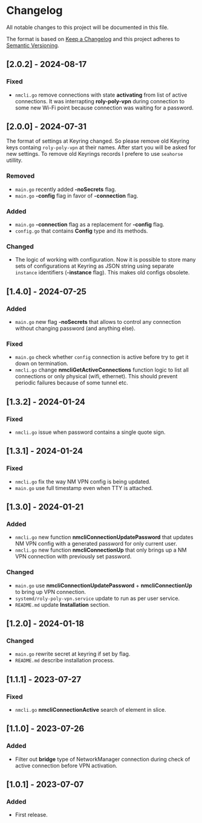 # Changelog
All notable changes to this project will be documented in this file.

The format is based on [Keep a Changelog](http://keepachangelog.com/en/1.0.0/)
and this project adheres to [Semantic Versioning](http://semver.org/spec/v2.0.0.html).

## [2.0.2] - 2024-08-17
### Fixed
- `nmcli.go` remove connections with state **activating** from list of active connections. It was interrapting **roly-poly-vpn** during connection to some new Wi-Fi point because connection was waiting for a password.

## [2.0.0] - 2024-07-31
The format of settings at Keyring changed. So please remove old Keyring keys containg `roly-poly-vpn` at their names. After start you will be asked for new settings.
To remove old Keyrings records I prefere to use `seahorse` utillity.

### Removed
- `main.go` recently added **-noSecrets** flag.
- `main.go` **-config** flag in favor of **-connection** flag.

### Added
- `main.go` **-connection** flag as a replacement for **-config** flag.
- `config.go` that contains **Config** type and its methods.

### Changed
- The logic of working with configuration. Now it is possible to store many sets of configurations at Keyring as JSON string using separate `instance` identifiers (**-instance** flag). This makes old configs obsolete.

## [1.4.0] - 2024-07-25
### Added
- `main.go` new flag **-noSecrets** that allows to control any connection without changing password (and anything else).

### Fixed
- `main.go` check whether `config` connection is active before try to get it down on termination.
- `nmcli.go` change **nmcliGetActiveConnections** function logic to list all connections or only physical (wifi, ethernet). This should prevent periodic failures because of some tunnel etc.

## [1.3.2] - 2024-01-24
### Fixed
- `nmcli.go` issue when password contains a single quote sign.

## [1.3.1] - 2024-01-24
### Fixed
- `nmcli.go` fix the way NM VPN config is being updated.
- `main.go` use full timestamp even when TTY is attached.

## [1.3.0] - 2024-01-21
### Added
- `nmcli.go` new function **nmcliConnectionUpdatePassword** that updates NM VPN config with a generated password for only current user.
- `nmcli.go` new function **nmcliConnectionUp** that only brings up a NM VPN connection with previously set password.

### Changed
- `main.go` use **nmcliConnectionUpdatePassword** + **nmcliConnectionUp** to bring up VPN connection.
- `systemd/roly-poly-vpn.service` update to run as per user service.
- `README.md` update **Installation** section.

## [1.2.0] - 2024-01-18
### Changed
- `main.go` rewrite secret at keyring if set by flag.
- `README.md` describe installation process.

## [1.1.1] - 2023-07-27
### Fixed
- `nmcli.go` **nmcliConnectionActive** search of element in slice.

## [1.1.0] - 2023-07-26
### Added
- Filter out **bridge** type of NetworkManager connection during check of active connection before VPN activation.

## [1.0.1] - 2023-07-07
### Added
- First release.

